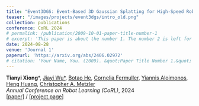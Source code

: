 ```yaml
---
title: "Event3DGS: Event-Based 3D Gaussian Splatting for High-Speed Robot Egomotion"
teaser: "/images/projects/event3dgs/intro_old.png"
collection: publications
conference: CoRL 2024
# permalink: /publication/2009-10-01-paper-title-number-1
# excerpt: 'This paper is about the number 1. The number 2 is left for future work.'
date: 2024-08-28
venue: 'Journal 1'
paperurl: 'https://arxiv.org/abs/2406.02972'
# citation: 'Your Name, You. (2009). &quot;Paper Title Number 1.&quot; <i>Journal 1</i>. 1(1).'
---
```

**Tianyi Xiong**\*, [Jiayi Wu*](https://jiayi-wu-leo.github.io/), [Botao He](https://bottle101.github.io/), [Cornelia Fermuller](https://users.umiacs.umd.edu/~fer/), [Yiannis Aloimonos](https://www.prg.cs.umd.edu/), [Heng Huang](https://scholar.google.com/citations?user=4OqLaDwAAAAJ), [Christopher A. Metzler](https://www.cs.umd.edu/~metzler/) <br/>
<i>Annual Conference on Robot Learning (CoRL)</i>, 2024 <br/>
[[paper]](https://arxiv.org/abs/2406.02972) / [[project page]]()
